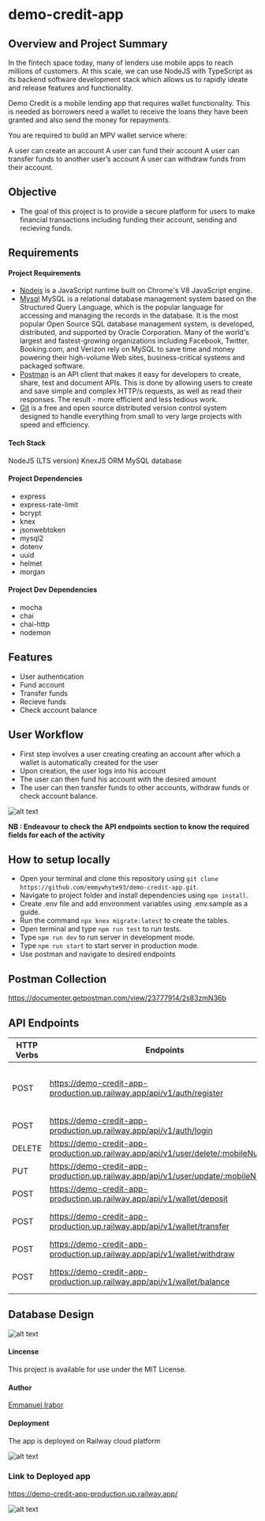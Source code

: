 # demo-credit-app


## Overview and Project Summary
In the fintech space today, many of lenders use mobile apps to reach millions of customers. At this scale, we can use NodeJS with TypeScript as its backend software development stack which allows us to rapidly ideate and release features and functionality.

Demo Credit is a mobile lending app that requires wallet functionality. This is needed as borrowers need a wallet to receive the loans they have been granted and also send the money for repayments.

You are required to build an MPV wallet service where:

A user can create an account
A user can fund their account
A user can transfer funds to another user’s account
A user can withdraw funds from their account.


## Objective
- The goal of this project is to provide a secure platform for users to make financial transactions including funding their account, sending and recieving funds.

## Requirements

#### Project Requirements
- [Nodejs](https://nodejs.org/en/) is a JavaScript runtime built on Chrome's V8 JavaScript engine.
- [Mysql](https://dev.mysql.com/downloads) MySQL is a relational database management system based on the Structured Query Language, which is the popular language for accessing and managing the records in the database. It is the most popular Open Source SQL database management system, is developed, distributed, and supported by Oracle Corporation. Many of the world's largest and fastest-growing organizations including Facebook, Twitter, Booking.com, and Verizon rely on MySQL to save time and money powering their high-volume Web sites, business-critical systems and packaged software.
- [Postman](https://www.postman.com/downloads/) is an API client that makes it easy for developers to create, share, test and document APIs. This is done by allowing users to create and save simple and complex HTTP/s requests, as well as read their responses. The result - more efficient and less tedious work.
- [Git](https://git-scm.com/) is a free and open source distributed version control system designed to handle everything from small to very large projects with speed and efficiency.

#### Tech Stack
NodeJS (LTS version)
KnexJS ORM
MySQL database

#### Project Dependencies
- express
- express-rate-limit
- bcrypt
- knex
- jsonwebtoken
- mysql2
- dotenv
- uuid
- helmet
- morgan


#### Project Dev Dependencies
- mocha
- chai 
- chai-http
- nodemon

## Features
- User authentication
- Fund account
- Transfer funds
- Recieve funds
- Check account balance

## User Workflow
- First step involves a user creating creating an account after which a wallet is automatically created for the user
- Upon creation, the user logs into his account
- The user can then fund his account with the desired amount
- The user can then transfer funds to other accounts, withdraw funds or check account balance.

![alt text](design/user-workflow.png)

**NB : Endeavour to check the API endpoints section to know the required fields for each of the activity**    

## How to setup locally
- Open your terminal and clone this repository using `git clone https://github.com/emmywhyte93/demo-credit-app.git`.
- Navigate to project folder and install dependencies using `npm install`.
- Create .env file and add environment variables using .env.sample as a guide.
- Run the command `npx knex migrate:latest` to create the tables. 
- Open terminal and type `npm run test` to run tests.
- Type `npm run dev` to run server in development mode.
- Type `npm run start` to start server in production mode. 
- Use postman and navigate to desired endpoints 


## Postman Collection
https://documenter.getpostman.com/view/23777914/2s83zmN36b

## API Endpoints
| HTTP Verbs | Endpoints | Action | Required |
| --- | --- | --- | --- |
| POST | https://demo-credit-app-production.up.railway.app/api/v1/auth/register | Register a new user | req.body.firstName <br> req.body.password <br> req.body.email <br> req.body.lastName <br> req.body.mobileNumber |
| POST | https://demo-credit-app-production.up.railway.app/api/v1/auth/login | Login user |  req.body.email <br> req.body.password|
| DELETE | https://demo-credit-app-production.up.railway.app/api/v1/user/delete/:mobileNumber | Delete a user |  req.params.mobileNumber <br> req.body.email|
| PUT | https://demo-credit-app-production.up.railway.app/api/v1/user/update/:mobileNumber | Update a user |  req.params.mobileNumber <br> req.body|
| POST | https://demo-credit-app-production.up.railway.app/api/v1/wallet/deposit | Fund wallet  | req.body.email <br> req.body.amountToFund |
| POST | https://demo-credit-app-production.up.railway.app/api/v1/wallet/transfer | Transfer funds  | req.body.senderEmail <br> req.body.amountToTransfer <br> req.body.recieverEmail |
| POST | https://demo-credit-app-production.up.railway.app/api/v1/wallet/withdraw | Withdraw funds  | req.body.email <br> req.body.amountToWithdraw |
| POST | https://demo-credit-app-production.up.railway.app/api/v1/wallet/balance | Check wallet balance  | req.body.email |

## Database Design
![alt text](design/database-design.png)

#### Lincense
This project is available for use under the MIT License.

#### Author
[Emmanuel Irabor]((https://github.com/Emmywhyte93))

#### Deployment

The app is deployed on Railway cloud platform

![alt text](design/demo_credit_deployed_app.png)

### Link to Deployed app
https://demo-credit-app-production.up.railway.app/

![alt text](design/demo_credit_cloud_deployment.png)